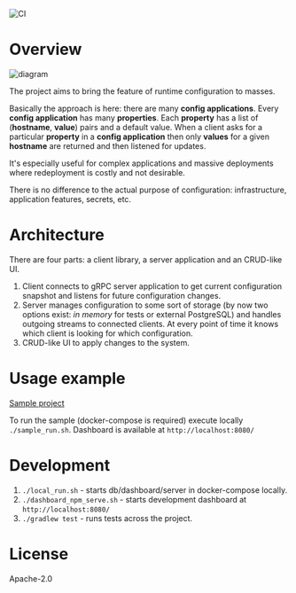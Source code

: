![CI](https://github.com/letsconfig/letsconfig/workflows/CI/badge.svg)

# Overview

![diagram](https://i.imgur.com/OEo5xik.png)

The project aims to bring the feature of runtime configuration to masses. 

Basically the approach is here: there are many **config applications**. Every **config application** 
has many **properties**. Each **property** has a list of (**hostname**, **value**) pairs and a default value. When a client asks for a particular
**property** in a **config application** then only **values** for a given **hostname** are returned and then listened for updates.

It's especially useful for complex applications and massive deployments where redeployment is costly and not desirable.

There is no difference to the actual purpose of configuration: infrastructure, application features, secrets, etc.

# Architecture

There are four parts: a client library, a server application and an CRUD-like UI.

1. Client connects to gRPC server application to get current configuration snapshot and listens for future configuration changes.
2. Server manages configuration to some sort of storage (by now two options exist: *in memory* for tests or external PostgreSQL) and
handles outgoing streams to connected clients. At every point of time it knows which client is looking for which configuration.
3. CRUD-like UI to apply changes to the system.

# Usage example

[Sample project](https://github.com/letsconfig/letsconfig/tree/master/sample)

To run the sample (docker-compose is required) execute locally ```./sample_run.sh```. Dashboard is available at ```http://localhost:8080/```

# Development

1. ```./local_run.sh``` - starts db/dashboard/server in docker-compose locally.
2. ```./dashboard_npm_serve.sh``` - starts development dashboard at ```http://localhost:8080/```
3. ```./gradlew test``` - runs tests across the project.

# License

Apache-2.0